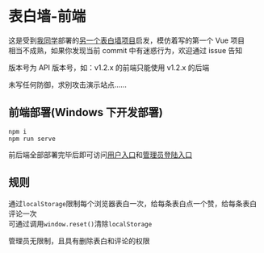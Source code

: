 # 表白墙-前端

这是受到[我同学](https://github.com/jsun969)部署的[另一个表白墙项目](https://github.com/ping-xiong/saylovewall)启发，模仿着写的第一个 Vue 项目  
相当不成熟，如果你发现当前 commit 中有迷惑行为，欢迎通过 issue 告知

版本号为 API 版本号，如：v1.2.x 的前端只能使用 v1.2.x 的后端

未写任何防御，求别攻击演示站点……

## 前端部署(Windows 下开发部署)

```
npm i
npm run serve
```

前后端全部部署完毕后即可访问[用户入口](http://localhost:8080)和[管理员登陆入口](http://localhost:8080/login)

## 规则

通过`localStorage`限制每个浏览器表白一次，给每条表白点一个赞，给每条表白评论一次  
可通过调用`window.reset()`清除`localStorage`

管理员无限制，且具有删除表白和评论的权限